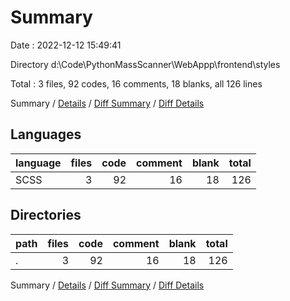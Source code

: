 # Summary

Date : 2022-12-12 15:49:41

Directory d:\\Code\\PythonMassScanner\\WebAppp\\frontend\\styles

Total : 3 files,  92 codes, 16 comments, 18 blanks, all 126 lines

Summary / [Details](details.md) / [Diff Summary](diff.md) / [Diff Details](diff-details.md)

## Languages
| language | files | code | comment | blank | total |
| :--- | ---: | ---: | ---: | ---: | ---: |
| SCSS | 3 | 92 | 16 | 18 | 126 |

## Directories
| path | files | code | comment | blank | total |
| :--- | ---: | ---: | ---: | ---: | ---: |
| . | 3 | 92 | 16 | 18 | 126 |

Summary / [Details](details.md) / [Diff Summary](diff.md) / [Diff Details](diff-details.md)